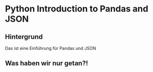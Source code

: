 # Python Introduction to Pandas and JSON
## Hintergrund
Das ist eine Einführung für Pandas und JSON
## Was haben wir nur getan?!
